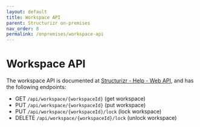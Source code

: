 ```yaml
---
layout: default
title: Workspace API
parent: Structurizr on-premises
nav_order: 8
permalink: /onpremises/workspace-api
---
```


# Workspace API

The workspace API is documented at [Structurizr - Help - Web API](https://structurizr.com/help/web-api),
and has the following endpoints:

- GET `/api/workspace/{workspaceId}` (get workspace)
- PUT `/api/workspace/{workspaceId}` (put workspace)
- PUT `/api/workspace/{workspaceId}/lock` (lock workspace)
- DELETE `/api/workspace/{workspaceId}/lock` (unlock workspace)
